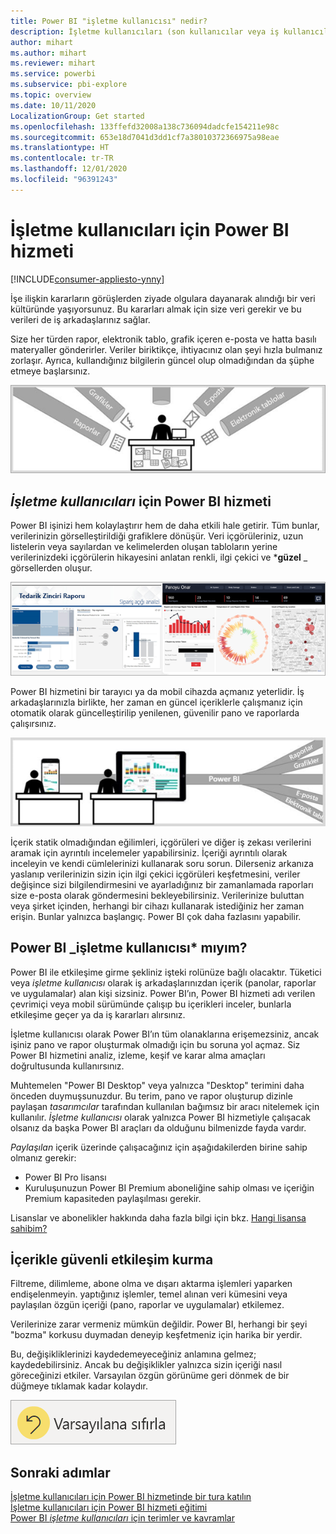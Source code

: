 ```yaml
---
title: Power BI "işletme kullanıcısı" nedir?
description: İşletme kullanıcıları (son kullanıcılar veya iş kullanıcıları olarak da bilinir) için Power BI’a genel bakış.
author: mihart
ms.author: mihart
ms.reviewer: mihart
ms.service: powerbi
ms.subservice: pbi-explore
ms.topic: overview
ms.date: 10/11/2020
LocalizationGroup: Get started
ms.openlocfilehash: 133ffefd32008a138c736094dadcfe154211e98c
ms.sourcegitcommit: 653e18d7041d3dd1cf7a38010372366975a98eae
ms.translationtype: HT
ms.contentlocale: tr-TR
ms.lasthandoff: 12/01/2020
ms.locfileid: "96391243"
---
```

# <a name="the-power-bi-service-for-business-users"></a>İşletme kullanıcıları için Power BI hizmeti

[!INCLUDE[consumer-appliesto-ynny](../includes/consumer-appliesto-ynny.md)]

İşe ilişkin kararların görüşlerden ziyade olgulara dayanarak alındığı bir veri kültüründe yaşıyorsunuz. Bu kararları almak için size veri gerekir ve bu verileri de iş arkadaşlarınız sağlar.     
 
Size her türden rapor, elektronik tablo, grafik içeren e-posta ve hatta basılı materyaller gönderirler. Veriler biriktikçe, ihtiyacınız olan şeyi hızla bulmanız zorlaşır. Ayrıca, kullandığınız bilgilerin güncel olup olmadığından da şüphe etmeye başlarsınız.  
 
![Raporlar, Grafikler, E-postalar ve Elektronik Tablolar etiketlerine sahip biçimlerde veri alan bir işletme kullanıcısını gösteren diyagram.](media/end-user-consumer/power-bi-consumer-pipes.png)

## <a name="the-power-bi-service-for-business-users"></a>*İşletme kullanıcıları* için Power BI hizmeti

Power BI işinizi hem kolaylaştırır hem de daha etkili hale getirir. Tüm bunlar, verilerinizin görselleştirildiği grafiklere dönüşür. Veri içgörüleriniz, uzun listelerin veya sayılardan ve kelimelerden oluşan tabloların yerine verilerinizdeki içgörülerin hikayesini anlatan renkli, ilgi çekici ve ***güzel** _ görsellerden oluşur. 

![Farklı grafik türlerinin bulunduğu bir Power BI raporunu gösteren ekran görüntüsü.](media/end-user-consumer/power-bi-consumer-examples.png)
 
Power BI hizmetini bir tarayıcı ya da mobil cihazda açmanız yeterlidir. İş arkadaşlarınızla birlikte, her zaman en güncel içeriklerle çalışmanız için otomatik olarak güncelleştirilip yenilenen, güvenilir pano ve raporlarda çalışırsınız.   

![Farklı biçimlerdeki verilerin Power BI'da birleştirilmesini ve bir bilgisayar ekranı ile mobil cihazda görüntülenmesini gösteren diyagram.](media/end-user-consumer/power-bi-funnel.png)

İçerik statik olmadığından eğilimleri, içgörüleri ve diğer iş zekası verilerini aramak için ayrıntılı incelemeler yapabilirsiniz. İçeriği ayrıntılı olarak inceleyin ve kendi cümlelerinizi kullanarak soru sorun. Dilerseniz arkanıza yaslanıp verilerinizin sizin için ilgi çekici içgörüleri keşfetmesini, veriler değişince sizi bilgilendirmesini ve ayarladığınız bir zamanlamada raporları size e-posta olarak göndermesini bekleyebilirsiniz. Verilerinize buluttan veya şirket içinden, herhangi bir cihazı kullanarak istediğiniz her zaman erişin. Bunlar yalnızca başlangıç. Power BI çok daha fazlasını yapabilir. 

## <a name="am-i-a-power-bi-_business-user"></a>Power BI _işletme kullanıcısı* mıyım?

Power BI ile etkileşime girme şekliniz işteki rolünüze bağlı olacaktır. Tüketici veya *işletme kullanıcısı* olarak iş arkadaşlarınızdan içerik (panolar, raporlar ve uygulamalar) alan kişi sizsiniz. Power BI’ın, Power BI hizmeti adı verilen çevrimiçi veya mobil sürümünde çalışıp bu içerikleri inceler, bunlarla etkileşime geçer ya da iş kararları alırsınız. 
   
İşletme kullanıcısı olarak Power BI’ın tüm olanaklarına erişemezsiniz, ancak işiniz pano ve rapor oluşturmak olmadığı için bu soruna yol açmaz. Siz Power BI hizmetini analiz, izleme, keşif ve karar alma amaçları doğrultusunda kullanırsınız. 

Muhtemelen "Power BI Desktop" veya yalnızca "Desktop" terimini daha önceden duymuşsunuzdur. Bu terim, pano ve rapor oluşturup dizinle paylaşan *tasarımcılar* tarafından kullanılan bağımsız bir aracı nitelemek için kullanılır.  *İşletme kullanıcısı* olarak yalnızca Power BI hizmetiyle çalışacak olsanız da başka Power BI araçları da olduğunu bilmenizde fayda vardır. 

*Paylaşılan* içerik üzerinde çalışacağınız için aşağıdakilerden birine sahip olmanız gerekir:
- Power BI Pro lisansı
- Kuruluşunuzun Power BI Premium aboneliğine sahip olması ve içeriğin Premium kapasiteden paylaşılması gerekir. 

Lisanslar ve abonelikler hakkında daha fazla bilgi için bkz. [Hangi lisansa sahibim?](end-user-license.md)


## <a name="safely-interact-with-content"></a>İçerikle güvenli etkileşim kurma 
Filtreme, dilimleme, abone olma ve dışarı aktarma işlemleri yaparken endişelenmeyin. yaptığınız işlemler, temel alınan veri kümesini veya paylaşılan özgün içeriği (pano, raporlar ve uygulamalar) etkilemez.  

Verilerinize zarar vermeniz mümkün değildir.  Power BI, herhangi bir şeyi "bozma" korkusu duymadan deneyip keşfetmeniz için harika bir yerdir.  
 
Bu, değişikliklerinizi kaydedemeyeceğiniz anlamına gelmez; kaydedebilirsiniz. Ancak bu değişiklikler yalnızca sizin içeriği nasıl göreceğinizi etkiler. Varsayılan özgün görünüme geri dönmek de bir düğmeye tıklamak kadar kolaydır.  

![Varsayılana sıfırla düğmesini gösteren ekran görüntüsü.](media/end-user-consumer/power-bi-reset.png)


## <a name="next-steps"></a>Sonraki adımlar

[İşletme kullanıcıları için Power BI hizmetinde bir tura katılın](end-user-reading-view.md)    
[İşletme kullanıcıları için Power BI hizmeti eğitimi](/learn/paths/consume-data-with-power-bi/)    
[Power BI *işletme kullanıcıları* için terimler ve kavramlar](end-user-basic-concepts.md)